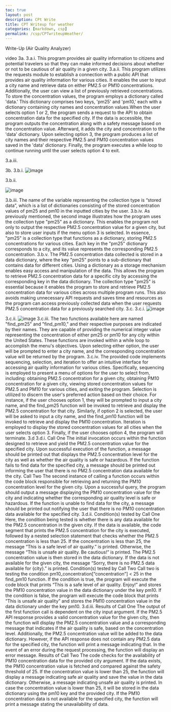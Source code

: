 ```yaml
---
toc: true
layout: post
description: CPt Write
title: CPT Writeup for weather
categories: [markdown, csp]
permalink: /csp/CPTwriteupWeather/
---
```


Write-Up (Air Quality Analyzer)

video
3a.
3.a.i.
This program provides air quality information to citizens and potential travelers so that they can make informed decisions about whether or not to be cautious of air quality in a given city.
3.a.ii.
This program utilizes the requests module to establish a connection with a public API that provides air quality information for various cities. It enables the user to input a city name and retrieve data on either PM2.5 or PM10 concentrations. Additionally, the user can view a list of previously retrieved concentrations. To store the concentration values, the program employs a dictionary called 'data.' This dictionary comprises two keys, 'pm25' and 'pm10,' each with a dictionary containing city names and concentration values.When the user selects option 1 or 2, the program sends a request to the API to obtain concentration data for the specified city. If the data is accessible, the program outputs the concentration along with a safety message based on the concentration value. Afterward, it adds the city and concentration to the 'data' dictionary. Upon selecting option 3, the program produces a list of city names and their respective PM2.5 and PM10 concentration values saved in the 'data' dictionary. Finally, the program executes a while loop to continue running until the user selects option 4 to exit.


3.a.iii.


3b.
3.b.i.
![image](https://user-images.githubusercontent.com/110933283/232341325-8853b448-ede1-42f9-8946-a4bc9fe9e34a.png)

3.b.ii.

![image](https://user-images.githubusercontent.com/110933283/232341334-a86fa7bf-7360-40e2-a3f1-3b4c37a0d444.png)    


3.b.iii.
The name of the variable representing the collection type is “stored data”, which is a list of dictionaries consisting of the stored concentration values of pm25 and pm10 in the inputted cities by the user.
3.b.iv.
As previously mentioned, the second image illustrates how the program uses the collection type "pm25" as a dictionary. This enables the program not only to output the respective PM2.5 concentration value for a given city, but also to store user inputs if the menu option 3 is selected. In essence, "pm25" is a collection type that functions as a dictionary, storing PM2.5 concentrations for various cities. Each key in the "pm25" dictionary corresponds to a city, and its value represents the corresponding PM2.5 concentration.
3.b.v.
The PM2.5 concentration data collected is stored in a data dictionary, where the key "pm25" points to a sub-dictionary that contains data for different cities. Using a dictionary as a storage mechanism enables easy access and manipulation of the data. This allows the program to retrieve PM2.5 concentration data for a specific city by accessing the corresponding key in the data dictionary. The collection type "pm25" is essential because it enables the program to store and retrieve PM2.5 concentration data for various cities across multiple program runs. This also avoids making unnecessary API requests and saves time and resources as the program can access previously collected data when the user requests PM2.5 concentration data for a previously searched city.
3.c.
3.c.i.
![image](https://user-images.githubusercontent.com/110933283/232341353-d65766a7-307b-4415-bb77-997632aae84e.png)


3.c.ii.
![image](https://user-images.githubusercontent.com/110933283/232341365-33e1aa5a-ca36-49cf-a62c-187f33be944b.png)
3.c.iii.
The two functions available here are named "find_pm25" and "find_pm10," and their respective purposes are indicated by their names. They are capable of providing the numerical integer value representing the concentration of either pm25 or pm10 for any city within the United States. These functions are invoked within a while loop to accomplish the menu's objectives. Upon selecting either option, the user will be prompted to enter a city name, and the corresponding concentration value will be returned by the program.
3.c.iv.
The provided code implements sequencing, selection, and iteration to offer an intuitive interface for accessing air quality information for various cities. Specifically, sequencing is employed to present a menu of options for the user to select from, including: obtaining PM2.5 concentration for a given city, obtaining PM10 concentration for a given city, viewing stored concentration values for PM2.5 and PM10 for various cities, and exiting the program. Selection is utilized to discern the user's preferred action based on their choice. For instance, if the user chooses option 1, they will be prompted to input a city name, and the find_pm25 function will be invoked to retrieve and display the PM2.5 concentration for that city. Similarly, if option 2 is selected, the user will be asked to input a city name, and the find_pm10 function will be invoked to retrieve and display the PM10 concentration. Iteration is employed to display the stored concentration values for all cities when the user selects option 3. Finally, if the user chooses option 4, the program will terminate.
3.d
3.d.i.
Call One
The initial invocation occurs within the function designed to retrieve and yield the PM2.5 concentration value for the specified city. Upon successful execution of the function, a message should be printed out that displays the PM2.5 concentration level for the city as well as whether the air quality is safe or hazardous. If the function fails to find data for the specified city, a message should be printed out informing the user that there is no PM2.5 concentration data available for the city.
Call Two
The second instance of calling a function occurs within the code block responsible for retrieving and returning the PM10 concentration level for the given city. Upon a successful query, the program should output a message displaying the PM10 concentration value for the city and indicating whether the corresponding air quality level is safe or hazardous. If the function is unable to find data for the city, a message should be printed out notifying the user that there is no PM10 concentration data available for the specified city.
3.d.ii.
Condition(s) tested by Call One
Here, the condition being tested is whether there is any data available for the PM2.5 concentration in the given city. If the data is available, the code segment that prints the PM2.5 concentration for the city is executed, followed by a nested selection statement that checks whether the PM2.5 concentration is less than 25. If the concentration is less than 25, the message “This is a safe level of air quality.” is printed. Otherwise, the message “This is unsafe air quality. Be cautious!” is printed. The PM2.5 concentration value is then stored in the data dictionary. If the data is not available for the given city, the message “Sorry, there is no PM2.5 data available for {city}.” is printed.
Condition(s) tested by Call Two
Call two is testing the condition pm10_concentration[“concentration”] < 25 in the find_pm10 function. If the condition is true, the program will execute the code block that prints “This is a safe level of air quality. Enjoy!” and stores the PM10 concentration value in the data dictionary under the key pm10. If the condition is false, the program will execute the code block that prints “This is unsafe air quality” and stores the PM10 concentration value in the data dictionary under the key pm10.
3.d.iii.
Results of Call One
The output of the first function call is dependent on the city input argument. If the PM2.5 API response provides a valid concentration value for the given city, then the function will display the PM2.5 concentration value and a corresponding message that indicates if the air quality is safe, based on the concentration level. Additionally, the PM2.5 concentration value will be added to the data dictionary. However, if the API response does not contain any PM2.5 data for the specified city, the function will print a message indicating that. In the event of an error during the request processing, the function will display an error message.
Results of Call Two
The code checks for the availability of PM10 concentration data for the provided city argument. If the data exists, the PM10 concentration value is fetched and compared against the safety threshold of 25. If the concentration value is lower than 25, the function will display a message indicating safe air quality and save the value in the data dictionary. Otherwise, a message indicating unsafe air quality is printed. In case the concentration value is lower than 25, it will be stored in the data dictionary using the pm10 key and the provided city. If the PM10 concentration data is not available for the specified city, the function will print a message stating the unavailability of data.


